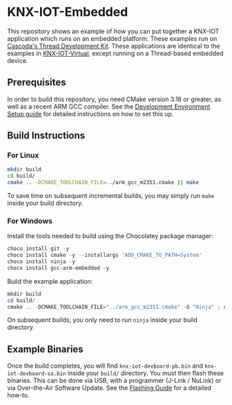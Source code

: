 # KNX-IOT-Embedded

This repository shows an example of how you can put together a KNX-IOT application which runs on an embedded platform. These examples run on [Cascoda's Thread Development Kit](https://www.cascoda.com/products/thread-development-kit/). These applications are identical to the examples in [KNX-IOT-Virtual](https://github.com/KNX-IOT/KNX-IOT-Virtual), except running on a Thread-based embedded device.
 
## Prerequisites

In order to build this repository, you need CMake version 3.18 or greater, as well as a recent ARM GCC compiler. See the [Development Environment Setup guide](https://github.com/Cascoda/cascoda-sdk/blob/master/docs/guides/development-setup.md) for detailed instructions on how to set this up. 

## Build Instructions
### For Linux
```bash
mkdir build
cd build/
cmake .. -DCMAKE_TOOLCHAIN_FILE=../arm_gcc_m2351.cmake || make
```

To save time on subsequent incremental builds, you may simply run `make` inside your build directory.

### For Windows

Install the tools needed to build using the Chocolatey package manager:

```powershell
choco install git -y
choco install cmake -y --installargs 'ADD_CMAKE_TO_PATH=System'
choco install ninja -y
choco install gcc-arm-embedded -y
```
Build the example application:
```powershell
mkdir build
cd build/
cmake .. -DCMAKE_TOOLCHAIN_FILE="../arm_gcc_m2351.cmake" -G "Ninja" ; cmake . ; ninja
```

On subsequent builds, you only need to run `ninja` inside your build directory.

## Example Binaries

Once the build completes, you will find `knx-iot-devboard-pb.bin` and `knx-iot-devboard-sa.bin` inside your `build/` directory. You must then flash these binaries. This can be done via USB, with a programmer (J-Link / NuLink) or via Over-the-Air Software Update. See the [Flashing Guide](https://github.com/Cascoda/cascoda-sdk/blob/master/docs/guides/flashing.md) for a detailed how-to.
